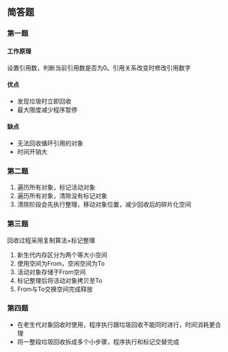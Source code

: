 ## 简答题

### 第一题

#### 工作原理  
设置引用数，判断当前引用数是否为0。引用关系改变时修改引用数字

#### 优点
- 发现垃圾时立即回收
- 最大限度减少程序暂停
#### 缺点
- 无法回收循环引用的对象
- 时间开销大


### 第二题
1. 遍历所有对象，标记活动对象
2. 遍历所有对象，清除没有标记对象
3. 清除阶段会先执行整理，移动对象位置，减少回收后的碎片化空间

### 第三题

 回收过程采用复制算法+标记整理
1. 新生代内存区分为两个等大小空间
2. 使用空间为From，空闲空间为To
3. 活动对象存储于From空间
4. 标记整理后将活动对象拷贝至To
5. From与To交换空间完成释放

### 第四题
- 在老生代对象回收时使用，程序执行跟垃圾回收不能同时进行，时间消耗更合理
- 将一整段垃圾回收拆成多个小步骤，程序执行和标记交替完成

